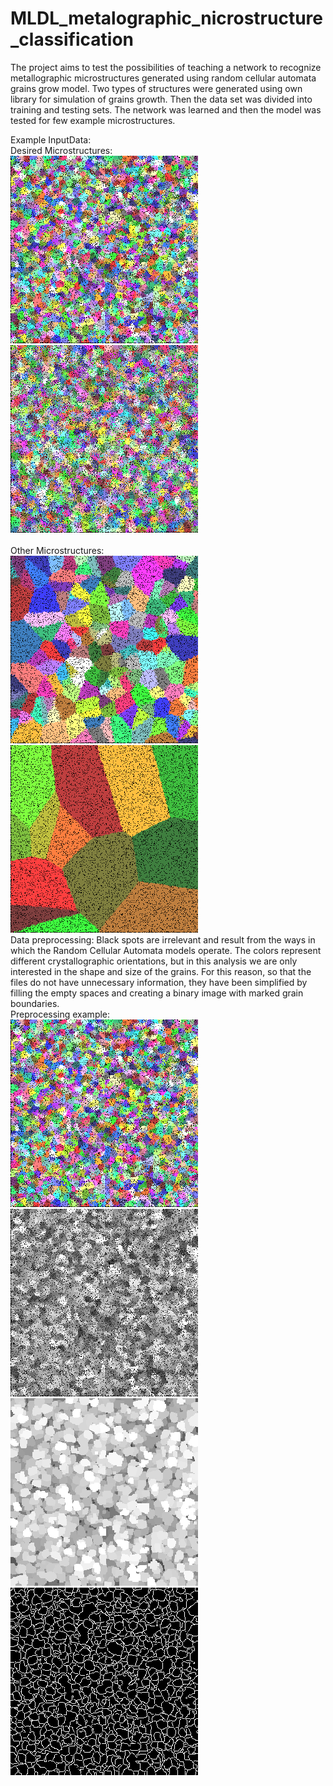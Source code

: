 # MLDL_metalographic_nicrostructure_classification

The project aims to test the possibilities of teaching a network to recognize metallographic microstructures generated using random cellular automata grains grow model. Two types of structures were generated using own library for simulation of grains growth. Then the data set was divided into training and testing sets. The network was learned and then the model was tested for few example microstructures.

Example InputData:
<br />
	Desired Microstructures:
  <br />
       ![alt text](https://github.com/kpawliko/MLDL_metalographic_nicrostructure_classification/blob/main/c2.bmp?raw=true)
       ![alt text](https://github.com/kpawliko/MLDL_metalographic_nicrostructure_classification/blob/main/c3.bmp?raw=true)
  <br />   
	Other Microstructures:
  <br />
       ![alt text](https://github.com/kpawliko/MLDL_metalographic_nicrostructure_classification/blob/main/c4.bmp?raw=true)
       ![alt text](https://github.com/kpawliko/MLDL_metalographic_nicrostructure_classification/blob/main/d2.bmp?raw=true)
<br />
Data preprocessing:
Black spots are irrelevant and result from the ways in which the Random Cellular Automata models operate. The colors represent different crystallographic orientations, but in this analysis we are only interested in the shape and size of the grains. For this reason, so that the files do not have unnecessary information, they have been simplified by filling the empty spaces and creating a binary image with marked grain boundaries.
<br />
Preprocessing example:
   <br />
       ![alt text](https://github.com/kpawliko/MLDL_metalographic_nicrostructure_classification/blob/main/c1.bmp?raw=true)
       ![alt text](https://github.com/kpawliko/MLDL_metalographic_nicrostructure_classification/blob/main/gray.bmp?raw=true)
       ![alt text](https://github.com/kpawliko/MLDL_metalographic_nicrostructure_classification/blob/main/dilated.bmp?raw=true)
       ![alt text](https://github.com/kpawliko/MLDL_metalographic_nicrostructure_classification/blob/main/resu.bmp?raw=true)
 
